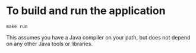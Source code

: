# To build and run the application

```
make run
```

This assumes you have a Java compiler on your path,
but does not depend on any other Java tools or libraries.

